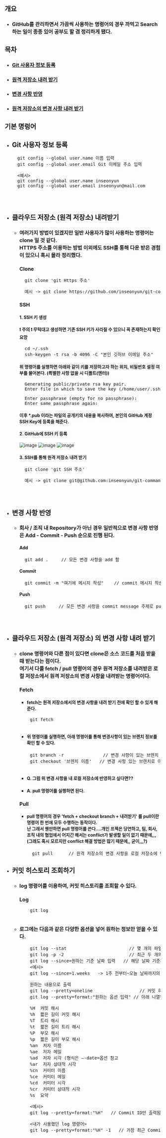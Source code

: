 ## 개요
+ ### GitHub를 관리하면서 가끔씩 사용하는 명령어의 경우 까먹고 Search 하는 일이 종종 있어 공부도 할 겸 정리하게 됐다.

## 목차
+ ### [Git 사용자 정보 등록](#git-사용자-정보-등록-1)
+ ### [원격 저장소 내려 받기](#클라우드-저장소-원격-저장소-내려받기)
+ ### [변경 사항 반영](#변경-사항-반영-1)
+ ### [원격 저장소의 변경 사항 내려 받기](#클라우드-저장소-원격-저장소-의-변경-사항-내려-받기)


## 기본 명렁어
+ ## Git 사용자 정보 등록
  <pre>
    git config --global user.name 이름 입력
    git config --global user.email Git 이메일 주소 입력
    
    <예시>
    git config --global user.name inseonyun
    git config --global user.email inseonyun@mail.com
  </pre>
  
<br> </br>

+ ## 클라우드 저장소 (원격 저장소) 내려받기
  + ### 여러가지 방법이 있겠지만 일반 사용자가 많이 사용하는 명령어는 clone 일 것 같다. <br> HTTPS 주소를 이용하는 방법 이외에도 SSH를 통해 다운 받은 경험이 있으니 혹시 몰라 정리했다.
    ### Clone
    <pre>
      git clone 'git Https 주소'
    
      예시 -> git clone https://github.com/inseonyun/git-command.git
    </pre>
    
    ### SSH
    #### 1. SSH 키 생성
    #### ❗ 주의 ❗ 무턱대고 생성하면 기존 SSH 키가 사라질 수 있으니 꼭 존재하는지 확인 요망
    <pre>
      cd ~/.ssh
      ssh-keygen -t rsa -b 4096 -C "본인 깃허브 이메일 주소"
    </pre>
    #### 위 명령어를 실행하면 아래와 같이 키를 저장하고자 하는 위치, 비밀번호 설정 여부를 물어본다. (특별한 사항 없을 시 디폴트(엔터))
     <pre>
      Generating public/private rsa key pair.
      Enter file in which to save the key (/home/user/.ssh/id_rsa): 
    </pre>
    
    <pre>
      Enter passphrase (empty for no passphrase):
      Enter same passphrase again:
    </pre>
    
    #### 이후 *.pub 이라는 파일의 공개키의 내용을 복사하여, 본인의 GitHub 계정 SSH Key에 등록을 해준다.
    
    #### 2. GitHub에 SSH 키 등록
    ![image](https://user-images.githubusercontent.com/84364741/160071627-945e79c8-22f1-4e51-9f79-9d2ad656ee8f.png)
    ![image](https://user-images.githubusercontent.com/84364741/160071831-2aa8b3e5-b2cf-4c92-ba55-c468d18c3461.png)
    ![image](https://user-images.githubusercontent.com/84364741/160071948-220d30c7-109f-4570-8f38-9f6f92c763e0.png)

    #### 3. SSH를 통해 원격 저장소 내려 받기
    <pre>
      git clone 'git SSH 주소'
    
      예시 -> git clone git@github.com:inseonyun/git-command.git
    </pre>

<br> </br>

+ ## 변경 사항 반영
  + ### 회사 / 조직 내 Repository가 아닌 경우 일반적으로 변경 사항 반영은 Add - Commit - Push 순으로 진행 된다.
    #### Add
    <pre>
      git add .     // 모든 변경 사항을 add 함
    </pre>
    #### Commit
    <pre>
      git commit -m "여기에 메시지 작성"    // commit 메시지 작성
    </pre>
    #### Push
    <pre>
      git push     // 모든 변경 사항을 commit message 주제로 push 함
    </pre>
    
<br> </br>
    
+ ## 클라우드 저장소 (원격 저장소) 의 변경 사항 내려 받기
  + ### clone 명령어와 다른 점이 있다면 clone은 소스 코드를 처음 받을 때 받는다는 점이다. <br> 여기서 다룰 fetch / pull 명령어의 경우 원격 저장소를 내려받은 로컬 저장소에서 원격 저장소의 변경 사항을 내려받는 명령어이다.
    ### Fetch
      + #### fetch는 원격 저장소에서의 변경 사항을 내려 받기 전에 확인 할 수 있게 해준다.
      <pre>
        git fetch
      </pre>
      
      + #### 위 명령어를 실행하면, 아래 명령어를 통해 변경사항이 있는 브렌치 정보를 확인 할 수 있다.
      <pre>
        git branch -r               // 변경 사항이 있는 브렌치 확인
        git checkout '브렌치 이름'   // 변경 사항 있는 브렌치로 이동
      </pre>
      
      + #### Q. 그럼 위 변경 사항을 내 로컬 저장소에 반영하고 싶다면??
      + #### A. pull 명령어를 실행하면 된다.
      
    ### Pull
    + #### pull 명령어의 경우 'fetch + checkout branch + 내려받기' 를 pull이란 명령어 한 번에 모두 수행하는 동작이다.<br> 난 그래서 웬만하면 pull 명령어를 쓴다....개인 프젝은 당연하고, 팀, 회사, 조직 내의 협업에서 어지간 해서는 conflict가 발생할 일이 없기 때문에,,,(그래도 혹시 모르지만 conflict 해결 방법은 많기 때문에,, 굳이,,,?)
      <pre>
        git pull      // 원격 저장소의 변경 사항을 로컬 저장소에 반영함
      </pre>

+ ## 커밋 히스토리 조회하기
  + ### log 명령어를 이용하여, 커밋 히스토리를 조회할 수 있다.
    ### Log
      <pre>
        git log
      </pre>
      
  + ### 로그에는 다음과 같은 다양한 옵션을 넣어 원하는 정보만 얻을 수 있다.
      <pre>
        git log --stat                        // 몇 개의 파일이 수정, 추가, 삭제 되었는지 요약하여 보여줌
        git log -p -2                         // 최근 두 개의 커밋에 대해 diff 하여 보여줌
        git log --since=원하는 기준 날짜 입력   // 해당 날짜 기준까지의 히스토리 출력
        <예시>
        git log --since=1.weeks   -> 1주 전부터~오늘 날짜까지의 히스토리 출력
        
        원하는 내용으로 출력
        git log --pretty=oneline                  // 커밋 히스토리를 한 줄씩 요약해서 보여줌 -> CommitID Comments
        git log --pretty=format:"원하는 옵션 입력" // 아래 나열된 옵션 입력으로 원하는 방식으로 출력
        
        %H  커밋 해시
        %h  짧은 길이 커밋 해시
        %T  트리 해시
        %t  짧은 길이 트리 해시
        %P  부모 해시
        %p  짧은 길이 부모 해시
        %an  저자 이름
        %ae  저자 메일
        %ad  저자 시각 (형식은 –-date=옵션 참고
        %ar  저자 상대적 시각
        %cn  커미터 이름
        %ce  커미터 메일
        %cd  커미터 시각
        %cr  커미터 상대적 시각
        %s  요약
        
        <예시>
        git log --pretty=format:"%H"   // Commit ID만 출력됨
        
        <내가 사용했던 log 명령어>
        git log --pretty=format:"%H" -1   // 가장 최근 CommitID 하나만 출력함
      </pre>
